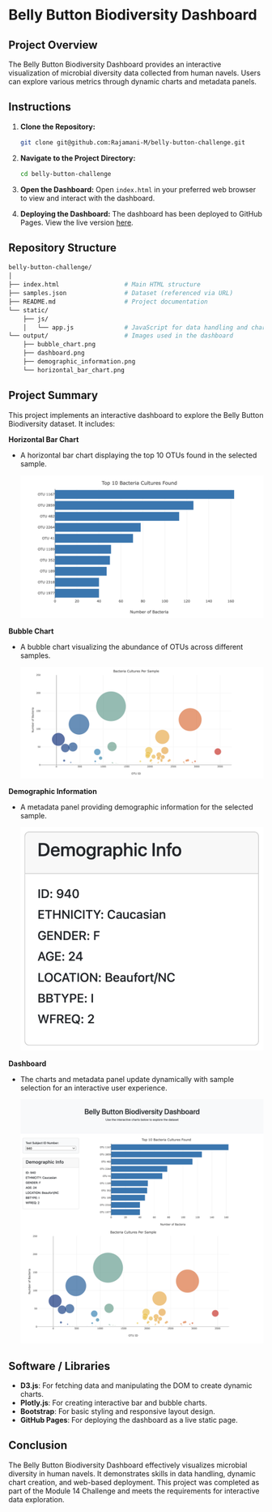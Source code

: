 # Belly Button Biodiversity Dashboard

## Project Overview
The Belly Button Biodiversity Dashboard provides an interactive visualization of microbial diversity data collected from human navels. Users can explore various metrics through dynamic charts and metadata panels.

## Instructions

1. **Clone the Repository:**
   ```bash
   git clone git@github.com:Rajamani-M/belly-button-challenge.git

2. **Navigate to the Project Directory:**
   ```bash
   cd belly-button-challenge

3. **Open the Dashboard:**
   Open `index.html` in your preferred web browser to view and interact with the dashboard.

4. **Deploying the Dashboard:**
   The dashboard has been deployed to GitHub Pages. View the live version [here](https://rajamani-m.github.io/belly-button-challenge/).

## Repository Structure
```bash
belly-button-challenge/
│
├── index.html                  # Main HTML structure
├── samples.json                # Dataset (referenced via URL)
├── README.md                   # Project documentation
└── static/
    ├── js/
    │   └── app.js              # JavaScript for data handling and chart creation
└── output/                     # Images used in the dashboard
    ├── bubble_chart.png
    ├── dashboard.png
    ├── demographic_information.png
    └── horizontal_bar_chart.png
```

## Project Summary

This project implements an interactive dashboard to explore the Belly Button Biodiversity dataset. It includes:

**Horizontal Bar Chart**
- A horizontal bar chart displaying the top 10 OTUs found in the selected sample.

    ![Horizontal Bar Chart](<output/horizontal_bar_chart.png>)


**Bubble Chart**
- A bubble chart visualizing the abundance of OTUs across different samples.

    ![Bubble Chart](<output/bubble_chart.png>)


**Demographic Information**
- A metadata panel providing demographic information for the selected sample.
 
    ![Demographic Information](<output/demographic_information.png>)

**Dashboard**
- The charts and metadata panel update dynamically with sample selection for an interactive user experience.
 
    ![Dashboard](<output/dashboard.png>)



## Software / Libraries
- **D3.js**: For fetching data and manipulating the DOM to create dynamic charts.
- **Plotly.js**: For creating interactive bar and bubble charts.
- **Bootstrap**: For basic styling and responsive layout design.
- **GitHub Pages**: For deploying the dashboard as a live static page.

## Conclusion
The Belly Button Biodiversity Dashboard effectively visualizes microbial diversity in human navels. It demonstrates skills in data handling, dynamic chart creation, and web-based deployment. This project was completed as part of the Module 14 Challenge and meets the requirements for interactive data exploration.
